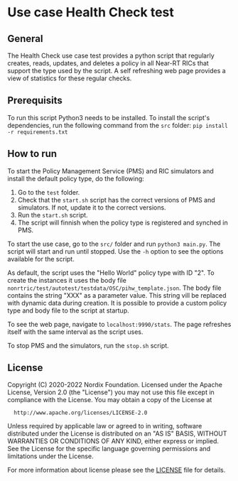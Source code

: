 # Use case Health Check test

## General

The Health Check use case test provides a python script that regularly creates, reads, updates, and deletes a policy
in all Near-RT RICs that support the type used by the script. A self refreshing web page provides a view of statistics
for these regular checks.

## Prerequisits

To run this script Python3 needs to be installed. To install the script's dependencies, run the following command from
the `src` folder: `pip install -r requirements.txt`

## How to run

To start the Policy Management Service (PMS) and RIC simulators and install the default policy type, do the following:

1. Go to the `test` folder.
2. Check that the `start.sh` script has the correct versions of PMS and simulators. If not, update it to the correct versions.
3. Run the `start.sh` script.
4. The script will finnish when the policy type is registered and synched in PMS.

To start the use case, go to the `src/` folder and run `python3 main.py`. The script will start and run until stopped. Use the `-h` option to
see the options available for the script.

As default, the script uses the "Hello World" policy type with ID "2". To create the instances it uses the body file
`nonrtric/test/autotest/testdata/OSC/pihw_template.json`. The body file contains the string "XXX" as a parameter value.
This string vill be replaced with dynamic data during creation. It is possible to provide a custom policy type and
body file to the script at startup.

To see the web page, navigate to `localhost:9990/stats`. The page refreshes itself with the same interval as the script
uses.

To stop PMS and the simulators, run the `stop.sh` script.

## License

Copyright (C) 2020-2022 Nordix Foundation.
Licensed under the Apache License, Version 2.0 (the "License")
you may not use this file except in compliance with the License.
You may obtain a copy of the License at

      http://www.apache.org/licenses/LICENSE-2.0

Unless required by applicable law or agreed to in writing, software
distributed under the License is distributed on an "AS IS" BASIS,
WITHOUT WARRANTIES OR CONDITIONS OF ANY KIND, either express or implied.
See the License for the specific language governing permissions and
limitations under the License.

For more information about license please see the [LICENSE](LICENSE.txt) file for details.
